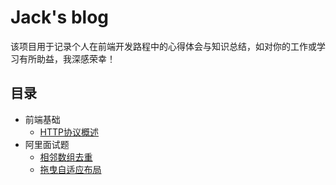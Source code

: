 # Jack's blog
  该项目用于记录个人在前端开发路程中的心得体会与知识总结，如对你的工作或学习有所助益，我深感荣幸！

## 目录
- 前端基础
    - [HTTP协议概述](/doc/http.md)
- 阿里面试题
    - [相邻数组去重](/testQuestion/removalRepetition.js)
    - [拖曳自适应布局](/testQuestion/dragResize.html)
